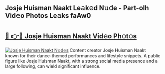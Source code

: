 ## Josje Huisman Naakt Le𝚊k𝚎d N𝚞𝚍e - Part-oIh Vid𝚎o Photos Le𝚊ks faAw0

# <h2><a href="http://fb6qyz2.evod.top/?m=Josje+Huisman+Naakt">🔗 👉🔴 Josje Huisman Naakt Vid𝚎o Ph𝚘t𝚘s</a></h2>

[![Josje Huisman Naakt N𝚞d𝚎s](https://i.imgur.com/8V9OHl7.gif)](http://fb6qyz2.evod.top/?m=Josje+Huisman+Naakt)
Content creator Josje Huisman Naakt known for their dance-themed performances and lifestyle snippets. A public figure like Josje Huisman Naakt, with a strong social media presence and a large following, can wield significant influence. 
